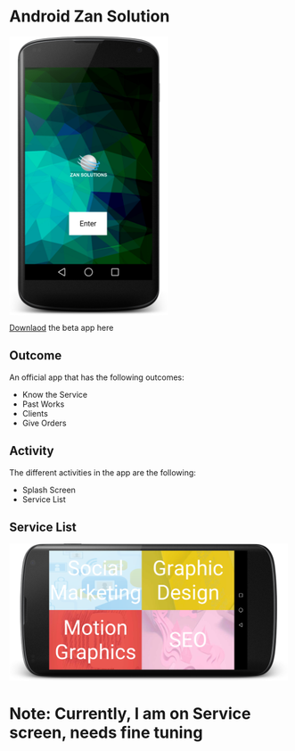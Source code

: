 # Android Zan Solution

<img height="500dp" align="center" atl="Zan Solution" src="https://github.com/sifatsultan/android-zansolution/blob/master/screenshots/splash_nexus5.png">
<!--![alt tag](https://github.com/sifatsultan/android-zansolution/blob/master/screenshots/splash_nexus5.png)-->


<a href="https://github.com/sifatsultan/android-zansolution/blob/master/app/build/outputs/apk/app-debug.apk?raw=true">Downlaod</a> the beta app here 

## Outcome
An official app that has the following outcomes:
* Know the Service
* Past Works
* Clients
* Give Orders

## Activity

The different activities in the app are the following:
* Splash Screen
* Service List

## Service List
<img src="https://github.com/sifatsultan/android-zansolution/blob/master/screenshots/services_land.png" width="500dp">

# Note: Currently, I am on Service screen, needs fine tuning


